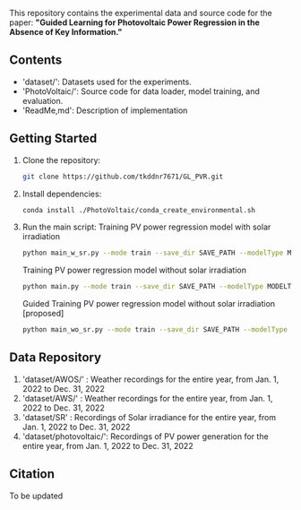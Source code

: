This repository contains the experimental data and source code for the paper:
**"Guided Learning for Photovoltaic Power Regression in the Absence of Key Information."**

## Contents
- 'dataset/': Datasets used for the experiments.
- 'PhotoVoltaic/': Source code for data loader, model training, and evaluation.
- 'ReadMe,md': Description of implementation

## Getting Started
1. Clone the repository:
   ```bash
   git clone https://github.com/tkddnr7671/GL_PVR.git

2. Install dependencies:
   ```bash
   conda install ./PhotoVoltaic/conda_create_environmental.sh

3. Run the main script:
   Training PV power regression model with solar irradiation
   ```bash
   python main_w_sr.py --mode train --save_dir SAVE_PATH --modelType MODELTYPE --loc_ID 105 --nLayers 3 --seqLeng SEQUENCE_LENGTH
   ```

   Training PV power regression model without solar irradiation
   ```bash
   python main.py --mode train --save_dir SAVE_PATH --modelType MODELTYPE --loc_ID 105 --nLayers 3 --seqLeng SEQUENCE_LENGTH
   ```

   Guided Training PV power regression model without solar irradiation [proposed] 
   ```bash
   python main_wo_sr.py --mode train --save_dir SAVE_PATH --modelType MODELTYPE --loc_ID 105 --nLayers 3 --seqLeng SEQUENCE_LENGTH
   ```

## Data Repository 
1. 'dataset/AWOS/' : Weather recordings for the entire year, from Jan. 1, 2022 to Dec. 31, 2022
2. 'dataset/AWS/'  : Weather recordings for the entire year, from Jan. 1, 2022 to Dec. 31, 2022
3. 'dataset/SR'    : Recordings of Solar irradiance for the entire year, from Jan. 1, 2022 to Dec. 31, 2022
4. 'dataset/photovoltaic/':  Recordings of PV power generation for the entire year, from Jan. 1, 2022 to Dec. 31, 2022

## Citation
To be updated

   
   
